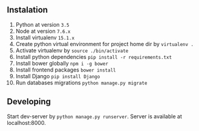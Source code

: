 ## Instalation ##

1. Python at version `3.5`
2. Node at version `7.6.x`
3. Install virtualenv `15.1.x`
4. Create python virtual environment for project home dir by `virtualenv .`
5. Activate virtualenv by `source ./bin/activate`
6. Install python dependencies `pip install -r requirements.txt`
7. Install bower globally `npm i -g bower`
8. Install frontend packages `bower install`
9. Install Django `pip install Django`
10. Run databases migrations `python manage.py migrate`

## Developing ##

Start dev-server by `python manage.py runserver`. Server is available at localhost:8000.